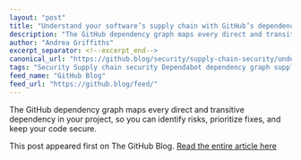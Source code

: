 ```yaml
---
layout: "post"
title: "Understand your software’s supply chain with GitHub’s dependency graph"
description: "The GitHub dependency graph maps every direct and transitive dependency in your project, so you can ..."
author: "Andrea Griffiths"
excerpt_separator: <!--excerpt_end-->
canonical_url: "https://github.blog/security/supply-chain-security/understand-your-softwares-supply-chain-with-githubs-dependency-graph/"
tags: "Security Supply chain security Dependabot dependency graph supply chain GitHub"
feed_name: "GitHub Blog"
feed_url: "https://github.blog/feed/"
---
```


The GitHub dependency graph maps every direct and transitive dependency in your project, so you can identify risks, prioritize fixes, and keep your code secure.<!--excerpt_end-->

This post appeared first on The GitHub Blog. [Read the entire article here](https://github.blog/security/supply-chain-security/understand-your-softwares-supply-chain-with-githubs-dependency-graph/)
